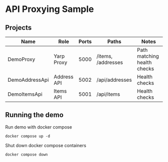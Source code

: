 # API Proxying Sample

## Projects

| Name           | Role        | Ports | Paths              | Notes                       |
|----------------|-------------|-------|--------------------|-----------------------------|
| DemoProxy      | Yarp Proxy  | 5000  | /items, /addresses | Path matching health checks |
| DemoAddressApi | Address API | 5002  | /api/addresses     | Health checks               |
| DemoItemsApi   | Items API   | 5001  | /api/items         | Health checks               |

## Running the demo

Run demo with docker compose

```shell
docker compose up -d 
```

Shut down docker compose containers

```shell
docker compose down 
```
